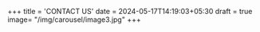+++
title = 'CONTACT US'
date = 2024-05-17T14:19:03+05:30
draft = true
image= "/img/carousel/image3.jpg"
+++

